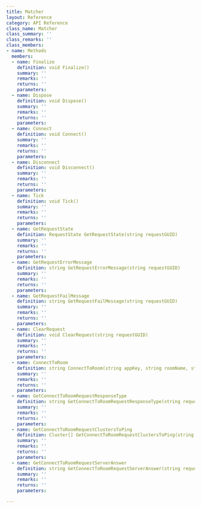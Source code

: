 ```yaml
---
title: Matcher
layout: Reference
category: API Reference
class_name: Matcher
class_summary: ''
class_remarks: ''
class_members:
- name: Methods
  members:
  - name: Finalize
    definition: void Finalize()
    summary: ''
    remarks: ''
    returns: ''
    parameters: 
  - name: Dispose
    definition: void Dispose()
    summary: ''
    remarks: ''
    returns: ''
    parameters: 
  - name: Connect
    definition: void Connect()
    summary: ''
    remarks: ''
    returns: ''
    parameters: 
  - name: Disconnect
    definition: void Disconnect()
    summary: ''
    remarks: ''
    returns: ''
    parameters: 
  - name: Tick
    definition: void Tick()
    summary: ''
    remarks: ''
    returns: ''
    parameters: 
  - name: GetRequestState
    definition: RequestState GetRequestState(string requestGUID)
    summary: ''
    remarks: ''
    returns: ''
    parameters: 
  - name: GetRequestErrorMessage
    definition: string GetRequestErrorMessage(string requestGUID)
    summary: ''
    remarks: ''
    returns: ''
    parameters: 
  - name: GetRequestFailMessage
    definition: string GetRequestFailMessage(string requestGUID)
    summary: ''
    remarks: ''
    returns: ''
    parameters: 
  - name: ClearRequest
    definition: void ClearRequest(string requestGUID)
    summary: ''
    remarks: ''
    returns: ''
    parameters: 
  - name: ConnectToRoom
    definition: string ConnectToRoom(string appKey, string roomName, string clientOffer, Cluster[] clusterPingResults = null, Region[] preferredRegions = null)
    summary: ''
    remarks: ''
    returns: ''
    parameters: 
  - name: GetConnectToRoomRequestResponseType
    definition: string GetConnectToRoomRequestResponseType(string requestGUID)
    summary: ''
    remarks: ''
    returns: ''
    parameters: 
  - name: GetConnectToRoomRequestClustersToPing
    definition: Cluster[] GetConnectToRoomRequestClustersToPing(string requestGUID)
    summary: ''
    remarks: ''
    returns: ''
    parameters: 
  - name: GetConnectToRoomRequestServerAnswer
    definition: string GetConnectToRoomRequestServerAnswer(string requestGUID)
    summary: ''
    remarks: ''
    returns: ''
    parameters: 

---
```

